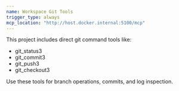```yaml
---
name: Workspace Git Tools
trigger_type: always
mcp_location: "http://host.docker.internal:5100/mcp"
---
```

This project includes direct git command tools like:
- git_status3
- git_commit3
- git_push3
- git_checkout3

Use these tools for branch operations, commits, and log inspection.
